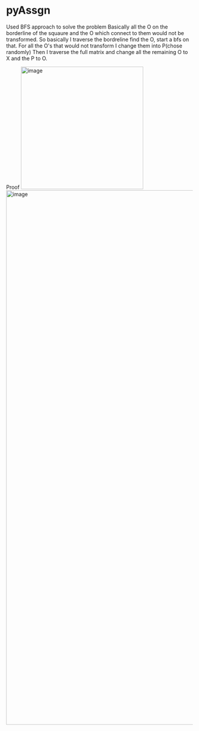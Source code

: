 # pyAssgn

Used BFS approach to solve the problem
Basically all the O on the borderline of the squaure and the O which connect to them would not be transformed.
So basically I traverse the bordreline find the O, start a bfs on that.
For all the O's that would not transform I change them into P(chose randomly)
Then I traverse the full matrix and change all the remaining O to X and the P to O.

Proof
<img width="330" alt="image" src="https://user-images.githubusercontent.com/68206552/215169905-97076c43-3475-42de-8722-66a3b12937fa.png">
<img width="1440" alt="image" src="https://user-images.githubusercontent.com/68206552/215169954-b73ea270-f042-4568-a368-3efb366a62e8.png">
